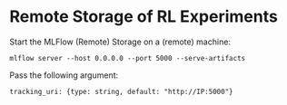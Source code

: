 # Remote Storage of RL Experiments
Start the MLFlow (Remote) Storage on a (remote) machine:

`mlflow server --host 0.0.0.0 --port 5000 --serve-artifacts`

Pass the following argument:

`tracking_uri: {type: string, default: "http://IP:5000"}`